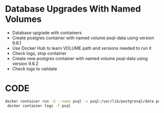 # Database Upgrades With Named Volumes

- Database upgrade with containers
- Create postgres container with named volume psql-data using version 9.6.1
- Use Docker Hub to learn VOLUME path and versions needed to run it
- Check logs, stop container
- Create new postgres container with named volume psql-data using version 9.6.2
- Check logs to validate

# CODE
```bash
docker container run -d --name psql -v psql:/var/lib/postgresql/data postgres:9.6.1
 docker container logs -f psql
```